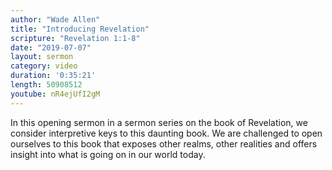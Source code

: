 ```yaml
---
author: "Wade Allen"
title: "Introducing Revelation"
scripture: "Revelation 1:1-8"
date: "2019-07-07"
layout: sermon
category: video
duration: '0:35:21'
length: 50908512
youtube: nR4ejUfI2gM
---
```


In this opening sermon in a sermon series on the book of Revelation, we consider interpretive keys to this daunting book. We are challenged to open ourselves to this book that exposes other realms, other realities and offers insight into what is going on in our world today.
